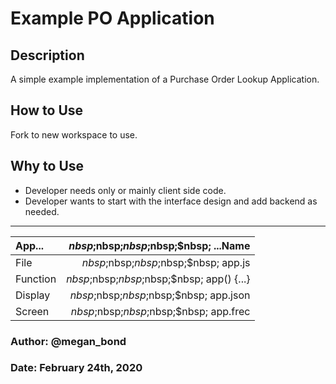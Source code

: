
# Example PO Application

## Description

A simple example implementation of a Purchase Order Lookup Application.

## How to Use

Fork to new workspace to use.

## Why to Use

* Developer needs only or mainly client side code.
* Developer wants to start with the interface design and add backend as needed.

----

| App...       | $nbsp;$nbsp;$nbsp;$nbsp;$nbsp;       ...Name|
|:-------------|--------------------------------------------:|
|   File       | $nbsp;$nbsp;$nbsp;$nbsp;$nbsp;       app.js |
|   Function   | $nbsp;$nbsp;$nbsp;$nbsp;$nbsp;  app() {...} |
|   Display    | $nbsp;$nbsp;$nbsp;$nbsp;$nbsp;     app.json |
|   Screen     | $nbsp;$nbsp;$nbsp;$nbsp;$nbsp;     app.frec |

### Author: @megan_bond

### Date: February 24th, 2020
